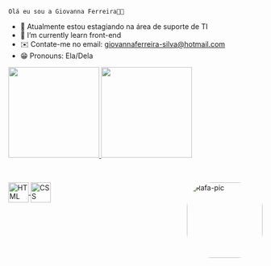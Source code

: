     Olá eu sou a Giovanna Ferreira👋🏽 
    
- 🔭 Atualmente estou estagiando na área de suporte de TI
- 🌱 I’m currently learn front-end
- ✉️ Contate-me no email: giovannaferreira-silva@hotmail.com
- 😁 Pronouns: Ela/Dela 

<div>
<a href= "https://github.com/gih-ferreira">
<img height ="180em" src= "https://github-readme-stats.vercel.app/api?username=gih-ferreira&show_icons=true&theme=dracula&include_all_commits=true&count_private=true"/>
<img height="180em" src="https://github-readme-stats.vercel.app/api/top-langs/?username=gih-ferreira&layout=compact&langs_count=16&theme=dracula"/>
<div/>
    
##

<div style="display: inline_block"><br>
<img align="center" alt="HTML" height"30" width="40" src="https://cdn.jsdelivr.net/gh/devicons/devicon/icons/css3/css3-original.svg" />
<img align="center" alt="CSS" height"30" width="40" src="https://cdn.jsdelivr.net/gh/devicons/devicon/icons/html5/html5-original.svg" />
<img align="right" alt="Rafa-pic" height="150" style="border-radius:50px;" src="https://media.discordapp.net/attachments/928041453932912650/1069052427501830265/Design_sem_nome.gif">
</div>

